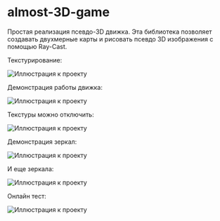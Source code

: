 # almost-3D-game
Простая реализация псевдо-3D движка. Эта библиотека позволяет создавать двухмерные карты и рисовать псевдо 3D изображения с помощью Ray-Cast.

Текстурирование:

![Иллюстрация к проекту](https://github.com/WizzWizz/almost-3D-game/blob/master/img/demo1.jpg)

Демонстрация работы движка:

![Иллюстрация к проекту](https://github.com/WizzWizz/almost-3D-game/blob/master/img/demo2.jpg)

Текстуры можно отключить: 

![Иллюстрация к проекту](https://github.com/WizzWizz/almost-3D-game/blob/master/img/demo3.jpg)

Демонстрация зеркал:

![Иллюстрация к проекту](https://github.com/WizzWizz/almost-3D-game/blob/master/img/demo4.jpg)

И еще зеркала: 

![Иллюстрация к проекту](https://github.com/WizzWizz/almost-3D-game/blob/master/img/demo5.jpg)

Онлайн тест:

![Иллюстрация к проекту](https://github.com/WizzWizz/almost-3D-game/blob/master/img/demo6.jpg)

